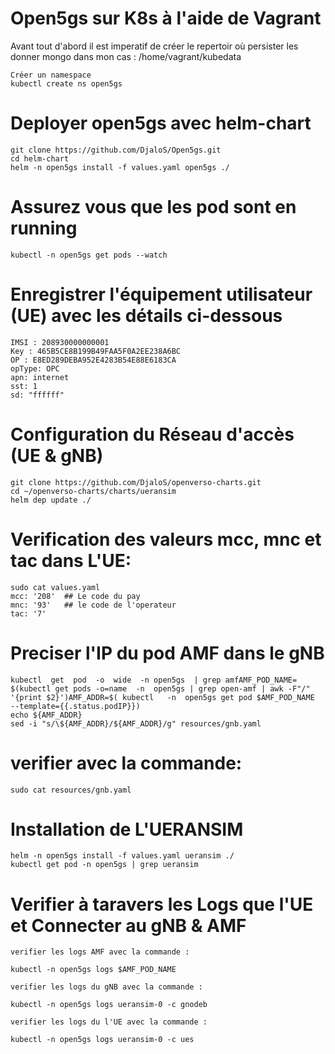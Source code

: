 
# Open5gs sur K8s à l'aide de Vagrant 

Avant tout d'abord il est imperatif de créer le repertoir où persister les donner mongo dans mon cas : /home/vagrant/kubedata

```shell
Créer un namespace
kubectl create ns open5gs
```

# Deployer open5gs avec helm-chart
```shell
git clone https://github.com/DjaloS/Open5gs.git
cd helm-chart
helm -n open5gs install -f values.yaml open5gs ./
```
# Assurez vous que les pod sont en running 
```shell
kubectl -n open5gs get pods --watch
```
# Enregistrer l'équipement utilisateur (UE) avec les détails ci-dessous 
```shell
IMSI : 208930000000001
Key : 465B5CE8B199B49FAA5F0A2EE238A6BC
OP : E8ED289DEBA952E4283B54E88E6183CA
opType: OPC
apn: internet
sst: 1
sd: "ffffff"
```
# Configuration du Réseau d'accès (UE & gNB)
```shell
git clone https://github.com/DjaloS/openverso-charts.git
cd ~/openverso-charts/charts/ueransim
helm dep update ./
```
# Verification des valeurs mcc, mnc et tac dans L'UE:
```shell
sudo cat values.yaml
mcc: '208'  ## Le code du pay
mnc: '93'   ## le code de l'operateur
tac: '7'
```
# Preciser l'IP du pod AMF dans le gNB
```shell
kubectl  get  pod  -o  wide  -n open5gs  | grep amfAMF_POD_NAME= $(kubectl get pods -o=name  -n  open5gs | grep open-amf | awk -F"/" '{print $2}')AMF_ADDR=$( kubectl   -n  open5gs get pod $AMF_POD_NAME  --template={{.status.podIP}})
echo ${AMF_ADDR}
sed -i "s/\${AMF_ADDR}/${AMF_ADDR}/g" resources/gnb.yaml
```
# verifier avec la commande:
```sehll
sudo cat resources/gnb.yaml
```
# Installation de L'UERANSIM
```shell
helm -n open5gs install -f values.yaml ueransim ./
kubectl get pod -n open5gs | grep ueransim
```
# Verifier à taravers les Logs que l'UE et Connecter au gNB & AMF
```shell
verifier les logs AMF avec la commande :

kubectl -n open5gs logs $AMF_POD_NAME

verifier les logs du gNB avec la commande :

kubectl -n open5gs logs ueransim-0 -c gnodeb

verifier les logs du l'UE avec la commande :

kubectl -n open5gs logs ueransim-0 -c ues
```




